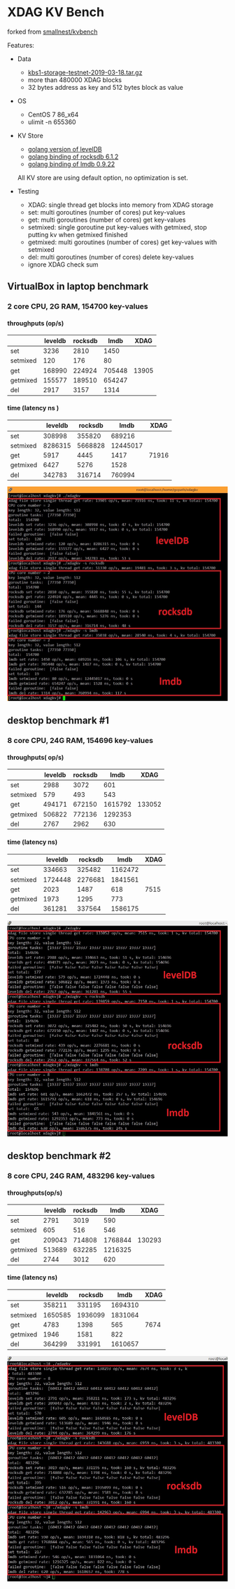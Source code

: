 # XDAG KV Bench

forked from [smallnest/kvbench](https://github.com/smallnest/kvbench)

Features:

- Data
  - [kbs1-storage-testnet-2019-03-18.tar.gz](https://storage.xdagpool.com/files/testnet/legacy/kbs1-storage-testnet-2019-03-18.tar.gz)
  - more than 480000 XDAG blocks
  - 32 bytes address as key and 512 bytes block as value
- OS
  - CentOS 7 86_x64
  - ulimit -n 655360

- KV Store  
  - [golang version of levelDB](https://github.com/syndtr/goleveldb)
  - [golang binding of rocksdb 6.1.2](https://github.com/tecbot/gorocksdb)
  - [golang binding of lmdb 0.9.22](https://github.com/bmatsuo/lmdb-go)

  All KV store are using default option, no optimization is set.

- Testing
  - XDAG: single thread get blocks into memory from XDAG storage
  - set: multi goroutines (number of cores) put key-values
  - get: multi goroutines (number of cores) get key-values
  - setmixed: single goroutine put key-values with getmixed, stop putting kv when getmixed finished
  - getmixed: multi goroutines (number of cores) get key-values with setmixed
  - del: multi goroutines (number of cores) delete key-values
  - ignore XDAG check sum

## VirtualBox in laptop benchmark

### 2 core CPU, 2G RAM, 154700 key-values

#### throughputs (op/s)

|          | leveldb | rocksdb | lmdb    | XDAG    |
| -------- | ------- | ------- | ------- | ------- |
| set      | 3236    | 2810    | 1450    |         |
| setmixed | 120     | 176     | 80      |         |
| get      | 168990  | 224924  | 705448  | 13905   |
| getmixed | 155577  | 189510  | 654247  |         |
| del      | 2917    | 3157    | 1314    |         |

#### time (latency ns )

|          | leveldb | rocksdb | lmdb    | XDAG    |
| -------- | ------- | ------- | ------- | ------- |
| set      | 308998  | 355820  | 689216  |         |
| setmixed | 8286315 | 5668828 | 12445017|         |
| get      | 5917    | 4445    | 1417    | 71916   |
| getmixed | 6427    | 5276    | 1528    |         |
| del      | 342783  | 316714  | 760994  |         |

![snapshot of virtualbox test](./virtualbox.jpg)

## desktop benchmark #1

### 8 core CPU, 24G RAM, 154696 key-values

#### throughputs( op/s)

|          | leveldb | rocksdb | lmdb    | XDAG    |
| -------- | ------- | ------- | ------- | ------- |
| set      | 2988    | 3072    | 601     |         |
| setmixed | 579     | 493     | 543     |         |
| get      | 494171  | 672150  | 1615792 | 133052  |
| getmixed | 506822  | 772136  | 1292353 |         |
| del      | 2767    | 2962    | 630     |         |

#### time (latency  ns)

|          | leveldb | rocksdb | lmdb    | XDAG    |
| -------- | ------- | ------- | ------- | ------- |
| set      | 334663  | 325482  | 1162472 |         |
| setmixed | 1724448 | 2276681 | 1841561 |         |
| get      | 2023    | 1487    | 618     | 7515    |
| getmixed | 1973    | 1295    | 773     |         |
| del      | 361281  | 337564  | 1586175 |         |
![snapshot of desktop #1 test](./desktop-1.jpg)

## desktop benchmark #2

### 8 core CPU, 24G RAM, 483296 key-values

#### throughputs(op/s)

|          | leveldb | rocksdb | lmdb    | XDAG    |
| -------- | ------- | ------- | ------- | ------- |
| set      | 2791    | 3019    | 590     |         |
| setmixed | 605     | 516     | 546     |         |
| get      | 209043  | 714808  | 1768844 | 130293  |
| getmixed | 513689  | 632285  | 1216325 |         |
| del      | 2744    | 3012    | 620     |         |

#### time (latency ns)

|          | leveldb | rocksdb | lmdb    | XDAG    |
| -------- | ------- | ------- | ------- | ------- |
| set      | 358211  | 331195  | 1694310 |         |
| setmixed | 1650585 | 1936099 | 1831064 |         |
| get      | 4783    | 1398    | 565     | 7674    |
| getmixed | 1946    | 1581    | 822     |         |
| del      | 364299  | 331991  | 1610657 |         |
![snapshot of desktop #2 test](./desktop-2.jpg)
